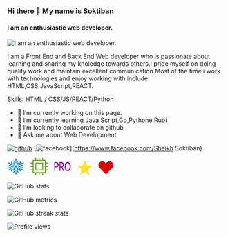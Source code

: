 ### Hi there 👋 My name is Soktiban
#### I am an enthusiastic web developer.
![I am an enthusiastic web developer.](https://scontent.fdac90-1.fna.fbcdn.net/v/t39.30808-6/327966001_698135955286079_9024693249455425288_n.jpg?stp=dst-jpg_p720x720&_nc_cat=107&ccb=1-7&_nc_sid=e3f864&_nc_ohc=KHt5d-s8lQgAX9-ZLyp&_nc_ht=scontent.fdac90-1.fna&oh=00_AfD9mH6W-hNWWz3pMZJkmA8yt0niFjwoYnYJgQ7OGyi9mQ&oe=63E436E4)

I am a Front End and Back End Web developer who is passionate about learning and sharing my knoledge towards others.I pride myself on doing quality work and maintain excellent communication.Most of the time i work with technologies and enjoy working with include HTML,CSS,JavaScript,REACT.

Skills: HTML / CSS/JS/REACT/Python

- 🔭 I’m currently working on this page. 
- 🌱 I’m currently learning Java Script,Go,Pythone,Rubi 
- 👯 I’m looking to collaborate on github 
- 💬 Ask me about Web Development 


[<img src='https://cdn.jsdelivr.net/npm/simple-icons@3.0.1/icons/github.svg' alt='github' height='40'>](https://github.com/Soktiban)  [<img src='https://cdn.jsdelivr.net/npm/simple-icons@3.0.1/icons/facebook.svg' alt='facebook' height='40'>](https://www.facebook.com/Sheikh Soktiban)  

<a href='https://archiveprogram.github.com/'><img src='https://raw.githubusercontent.com/acervenky/animated-github-badges/master/assets/acbadge.gif' width='40' height='40'></a> <a href='https://docs.github.com/en/developers'><img src='https://raw.githubusercontent.com/acervenky/animated-github-badges/master/assets/devbadge.gif' width='40' height='40'></a> <a href='https://github.com/pricing'><img src='https://raw.githubusercontent.com/acervenky/animated-github-badges/master/assets/pro.gif' width='40' height='40'></a> <a href='https://stars.github.com/'><img src='https://raw.githubusercontent.com/acervenky/animated-github-badges/master/assets/starbadge.gif' width='35' height='35'></a> <a href='https://docs.github.com/en/github/supporting-the-open-source-community-with-github-sponsors'><img src='https://raw.githubusercontent.com/acervenky/animated-github-badges/master/assets/sponsorbadge.gif' width='35' height='35'></a> 

![GitHub stats](https://github-readme-stats.vercel.app/api?username=Soktiban&show_icons=true)  

![GitHub metrics](https://metrics.lecoq.io/Soktiban)  

![GitHub streak stats](https://streak-stats.demolab.com/?user=Soktiban)  

![Profile views](https://gpvc.arturio.dev/Soktiban)  
